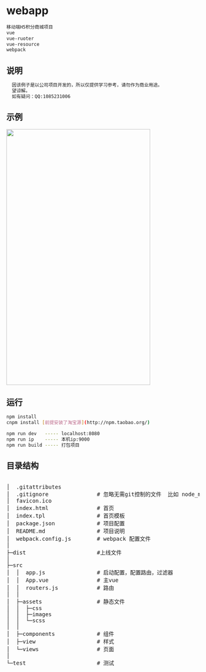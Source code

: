 # webapp
``` bash
移动端H5积分商城项目
vue
vue-ruoter
vue-resource
webpack
```

## 说明
``` bash
  因该例子是以公司项目开发的，所以仅提供学习参考，请勿作为商业用途。
  望谅解。
  如有疑问：QQ:1085231006
```


## 示例
<p><img src="gif/demo.gif" width="375" height="667"></p>


## 运行

``` bash
npm install
cnpm install [前提安装了淘宝源](http://npm.taobao.org/)
```

``` bash
npm run dev   ----- localhost:8080  
npm run ip    ----- 本机ip:9000
npm run build ----- 打包项目
```

## 目录结构
<pre>

│  .gitattributes
│  .gitignore               # 忽略无需git控制的文件  比如 node_modules
│  favicon.ico
│  index.html               # 首页
│  index.tpl                # 首页模板
│  package.json             # 项目配置
│  README.md                # 项目说明
│  webpack.config.js        # webpack 配置文件
│
├─dist                      #上线文件
│  
├─src                       
│  │  app.js                # 启动配置，配置路由，过滤器
│  │  App.vue               # 主vue
│  │  routers.js            # 路由
│  │  
│  ├─assets                 # 静态文件
│  │  ├─css
│  │  ├─images
│  │  └─scss
│  │          
│  ├─components             # 组件
│  ├─view                   # 样式
│  └─views                  # 页面
│           
└─test                      # 测试

</pre>
